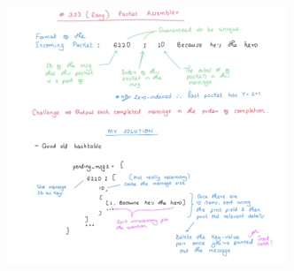 ![My_Solution](https://github.com/dchege711/Reddit_Daily_Programmer/blob/chegeSolutions/Easy/333%20%5BEasy%5D%20Packet%20Assembler/333_easy_packet_assembler.png)
